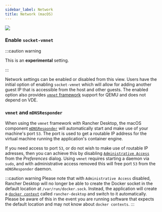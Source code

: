 ```yaml
---
sidebar_label: Network
title: Network (macOS)
---
```


<head>
  <link rel="canonical" href="https://docs.rancherdesktop.io/ui/preferences/virtual-machine/network"/>
</head>

![](rd-versioned-asset://preferences/macOS_virtualMachine_tabNetwork.png)

### Enable `socket-vmnet`

:::caution warning

This is an **experimental** setting.

:::

Network settings can be enabled or disabled from this view. Users have the initial option of enabling `socket-vmnet` which will allow for adding another guest IP that is accessible from the host and other guests. The enabled option also provides [`vmnet` framework](https://developer.apple.com/documentation/vmnet) support for QEMU and does not depend on VDE.

### `vmnet` and `mDNSResponder`

When using the `vmnet` framework with Rancher Desktop, the macOS component [`mDNSResponder`](https://github.com/apple-oss-distributions/mDNSResponder#mdns-responder-daemon) will automatically start and make use of your machine's port `53`. The port is used to get a routable IP address for the virtual machine running the application's container engine.

If you need access to port `53`, or do not wish to make use of routable IP adresses, then you can achieve this by disabling [`Administrative Access`](https://docs.rancherdesktop.io/ui/preferences/application/general#administrative-access) from the *Preferences* dialog. Using `vmnet` requires starting a daemon via `sudo`, and with administrative access removed this will free port `53` from the `mDNSResponder` daemon.

:::caution warning
Please note that with `Administrative Access` disabled, Rancher Desktop will no longer be able to create the Docker socket in the default location at `/var/run/docker.sock`. Instead, the application will create a [`docker context`](https://docs.docker.com/engine/context/working-with-contexts/) called `rancher-desktop` and switch to it automatically. Please be aware of this in the event you are running software that expects the default location and may not know about `docker contexts`.
:::
